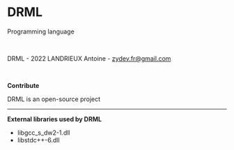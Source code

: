 # DRML

Programming language

<br />

DRML - 2022 LANDRIEUX Antoine - zydev.fr@gmail.com

<br />

**Contribute**

DRML is an open-source project

<hr />

**External libraries used by DRML**

<ul>
  <li>libgcc_s_dw2-1.dll</li>
  <li>libstdc++-6.dll</li>
</ul>
